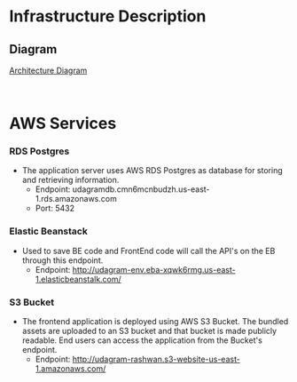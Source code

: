 # Infrastructure Description

## Diagram

[Architecture Diagram](https://github.com/MuhamedRashwan/HostingFullStackApp-AWS/blob/main/diagrams/architecture_diagram.png)

<br>

# AWS Services

### RDS Postgres 
- The application server uses AWS RDS Postgres as database for storing and retrieving information.
    + Endpoint: udagramdb.cmn6mcnbudzh.us-east-1.rds.amazonaws.com
    + Port: 5432
### Elastic Beanstack
- Used to save BE code and FrontEnd code will call the API's on  the EB through this endpoint.
    + Endpoint: http://udagram-env.eba-xqwk6rmg.us-east-1.elasticbeanstalk.com/
### S3 Bucket
- The frontend application is deployed using AWS S3 Bucket. The bundled assets are uploaded to an S3 bucket and that
bucket is made publicly readable. End users can access the application from the Bucket's endpoint.
    + Endpoint: http://udagram-rashwan.s3-website-us-east-1.amazonaws.com/
